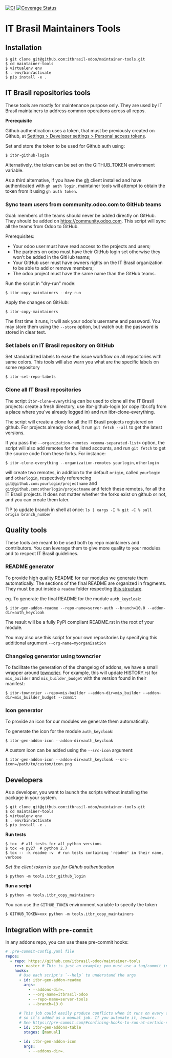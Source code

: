[![CI](https://github.com/itbrasil-odoo/maintainer-tools/actions/workflows/ci.yml/badge.svg)](https://github.com/itbrasil-odoo/maintainer-tools/actions/workflows/ci.yml)
[![Coverage Status](https://img.shields.io/coveralls/itbrasil-odoo/maintainer-tools.svg)](https://coveralls.io/r/itbrasil-odoo/maintainer-tools?branch=master)

# IT Brasil Maintainers Tools

## Installation

    $ git clone git@github.com:itbrasil-odoo/maintainer-tools.git
    $ cd maintainer-tools
    $ virtualenv env
    $ . env/bin/activate
    $ pip install -e .

## IT Brasil repositories tools

These tools are mostly for maintenance purpose only.
They are used by IT Brasil maintainers to address common operations across all repos.

**Prerequisite**

Github authentication uses a token, that must be previously created on Github, at
[Settings > Developer settings > Personal access tokens](https://github.com/settings/tokens).


Set and store the token to be used for Github auth using:

    $ itbr-github-login

Alternatively, the token can be set on the GITHUB_TOKEN environment variable.

As a third alternative, if you have the [gh](https://cli.github.com/) client installed
and have authenticated with `gh auth login`, maintainer tools will attempt to obtain the
token from it using `gh auth token`.

### Sync team users from community.odoo.com to GitHub teams

Goal: members of the teams should never be added directly on GitHub.
They should be added on https://community.odoo.com. This script will
sync all the teams from Odoo to GitHub.

Prerequisites:

* Your odoo user must have read access to the projects and users;
* The partners on odoo must have their GitHub login set otherwise they won't
  be added in the GitHub teams;
* Your GitHub user must have owners rights on the IT Brasil organization to be
  able to add or remove members;
* The odoo project must have the same name than the GitHub teams.

Run the script in "dry-run" mode:

    $ itbr-copy-maintainers --dry-run

Apply the changes on GitHub:

    $ itbr-copy-maintainers

The first time it runs, it will ask your odoo's username and password.
You may store them using the `--store` option, but watch out: the password is stored in clear text.


### Set labels on IT Brasil repository on GitHub

Set standardized labels to ease the issue workflow on all repositories with same colors.
This tools will also warn you what are the specific labels on some repository

    $ itbr-set-repo-labels


### Clone all IT Brasil repositories

The script `itbr-clone-everything` can be used to clone all the IT Brasil projects:
create a fresh directory, use itbr-github-login (or copy itbr.cfg from a place
where you've already logged in) and run itbr-clone-everything.

The script will create a clone for all the IT Brasil projects registered on
github. For projects already cloned, it run `git fetch --all` to get the
latest versions.

If you pass the `--organization-remotes
<comma-separated-list>` option, the script will also add remotes for the listed
accounts, and run `git fetch` to get the source code from these forks. For instance:

    $ itbr-clone-everything --organization-remotes yourlogin,otherlogin

will create two remotes, in addition to the default `origin`, called
`yourlogin` and `otherlogin`, respectively referencing
`git@github.com:yourlogin/projectname` and
`git@github.com:otherlogin/projectname` and fetch these remotes, for all the
IT Brasil projects. It does not matter whether the forks exist on github or not, and
you can create them later.

TIP to update branch in shell at once: `ls | xargs -I % git -C % pull origin branch_number`


## Quality tools

These tools are meant to be used both by repo maintainers and contributors.
You can leverage them to give more quality to your modules and to respect IT Brasil guidelines.


### README generator

To provide high quality README for our modules we generate them automatically.
The sections of the final README are organized in fragments.
They must be put inside a `readme` folder respecting [this structure](./template/module/readme).

eg.
To generate the final README for the module `auth_keycloak`:

    $ itbr-gen-addon-readme --repo-name=server-auth --branch=10.0 --addon-dir=auth_keycloak

The result will be a fully PyPI compliant README.rst in the root of your module.

You may also use this script for your own repositories by specifying this
additional argument `--org-name=myorganisation`


### Changelog generator using towncrier

To facilitate the generation of the changelog of addons, we have a
small wrapper around [towncrier](https://pypi.org/project/towncrier/).
For example, this will update HISTORY.rst for `mis_builder` and `mis_builder_budget`
with the version found in their manifest:

    $ itbr-towncrier --repo=mis-builder --addon-dir=mis_builder --addon-dir=mis_builder_budget --commit


### Icon generator

To provide an icon for our modules we generate them automatically.

To generate the icon for the module `auth_keycloak`:

    $ itbr-gen-addon-icon --addon-dir=auth_keycloak

A custom icon can be added using the `--src-icon` argument:

    $ itbr-gen-addon-icon --addon-dir=auth_keycloak --src-icon=/path/to/custom/icon.png


## Developers

As a developer, you want to launch the scripts without installing the
package in your system.

    $ git clone git@github.com:itbrasil-odoo/maintainer-tools.git
    $ cd maintainer-tools
    $ virtualenv env
    $ . env/bin/activate
    $ pip install -e .

**Run tests**

    $ tox  # all tests for all python versions
    $ tox -e py27  # python 2.7
    $ tox -- -k readme -v  # run tests containing 'readme' in their name, verbose

**Set the client token to use for Github* authentication*

    $ python -m tools.itbr_github_login

**Run a script**

    $ python -m tools.itbr_copy_maintainers

You can use the `GITHUB_TOKEN` environment variable to specify the token

    $ GITHUB_TOKEN=xxx python -m tools.itbr_copy_maintainers

## Integration with `pre-commit`

In any addons repo, you can use these pre-commit hooks:

```yaml
# .pre-commit-config.yaml file
repos:
  - repo: https://github.com/itbrasil-odoo/maintainer-tools
    rev: master # This is just an example; you must use a tag/commit instead!
    hooks:
      # Use each script's `--help` to understand the args
      - id: itbr-gen-addon-readme
        args:
          - --addons-dir=.
          - --org-name=itbrasil-odoo
          - --repo-name=server-tools
          - --branch=13.0

      # This job could easily produce conflicts when it runs on every commit,
      # so it's added as a manual job. If you automate it, beware.
      # See https://pre-commit.com/#confining-hooks-to-run-at-certain-stages
      - id: itbr-gen-addons-table
        stages: [manual]

      - id: itbr-gen-addon-icon
        args:
          - --addons-dir=.
```
